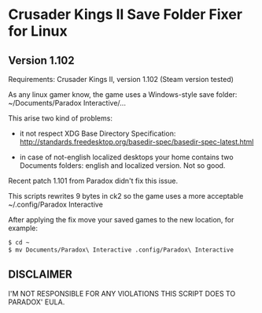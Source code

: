 # Crusader Kings II Save Folder Fixer for Linux

## Version 1.102

Requirements: Crusader Kings II, version 1.102 (Steam version tested)

As any linux gamer know, the game uses a Windows-style save folder:
~/Documents/Paradox Interactive/...

This arise two kind of problems:

 - it not respect XDG Base Directory Specification:
   http://standards.freedesktop.org/basedir-spec/basedir-spec-latest.html

 - in case of not-english localized desktops your home contains two Documents
   folders: english and localized version. Not so good.

Recent patch 1.101 from Paradox didn't fix this issue.

This scripts rewrites 9 bytes in ck2 so the game uses a more acceptable
~/.config/Paradox Interactive

After applying the fix move your saved games to the new location,
for example:
```bash
$ cd ~
$ mv Documents/Paradox\ Interactive .config/Paradox\ Interactive
```

## DISCLAIMER

I'M NOT RESPONSIBLE FOR ANY VIOLATIONS THIS SCRIPT DOES TO PARADOX' EULA.